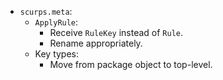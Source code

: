 * `scurps.meta`:
    * `ApplyRule`:
      * Receive `RuleKey` instead of `Rule`.
      * Rename appropriately.
    * Key types:
      * Move from package object to top-level.
